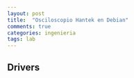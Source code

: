 ```yaml
---
layout: post
title:  "Osciloscopio Hantek en Debian"
comments: true
categories: ingenieria
tags: lab
---
```


Drivers
-------


